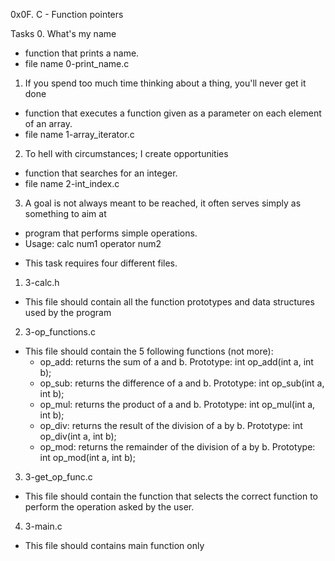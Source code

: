 0x0F. C - Function pointers

Tasks
0. What's my name 
- function that prints a name.
- file name 0-print_name.c 

1. If you spend too much time thinking about a thing, you'll never get it done
- function that executes a function given as a parameter on each element of an array.
- file name 1-array_iterator.c

2. To hell with circumstances; I create opportunities 
- function that searches for an integer.
- file name 2-int_index.c

3. A goal is not always meant to be reached, it often serves simply as something to aim at
- program that performs simple operations.
- Usage: calc num1 operator num2

* This task requires four different files.
1. 3-calc.h
- This file should contain all the function prototypes and data structures used by the program
 
2. 3-op_functions.c
- This file should contain the 5 following functions (not more):
   - op_add: returns the sum of a and b. Prototype: int op_add(int a, int b);
   - op_sub: returns the difference of a and b. Prototype: int op_sub(int a, int b);
   - op_mul: returns the product of a and b. Prototype: int op_mul(int a, int b);
   - op_div: returns the result of the division of a by b. Prototype: int op_div(int a, int b);
   - op_mod: returns the remainder of the division of a by b. Prototype: int op_mod(int a, int b);

3. 3-get_op_func.c
- This file should contain the function that selects the correct function to perform the operation asked by the user.

4. 3-main.c
- This file should contains main function only
